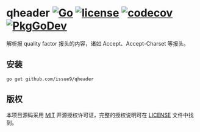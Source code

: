 qheader
[![Go](https://github.com/issue9/qheader/workflows/Go/badge.svg)](https://github.com/issue9/qheader/actions?query=workflow%3AGo)
[![license](https://img.shields.io/badge/license-MIT-brightgreen.svg?style=flat)](https://opensource.org/licenses/MIT)
[![codecov](https://codecov.io/gh/issue9/qheader/branch/master/graph/badge.svg)](https://codecov.io/gh/issue9/qheader)
[![PkgGoDev](https://pkg.go.dev/badge/github.com/issue9/qheader)](https://pkg.go.dev/github.com/issue9/qheader)
======

解析报 quality factor 报头的内容，诸如 Accept、Accept-Charset 等报头。

安装
----

```shell
go get github.com/issue9/qheader
```

版权
----

本项目源码采用 [MIT](https://opensource.org/licenses/MIT) 开源授权许可证，完整的授权说明可在 [LICENSE](LICENSE) 文件中找到。
